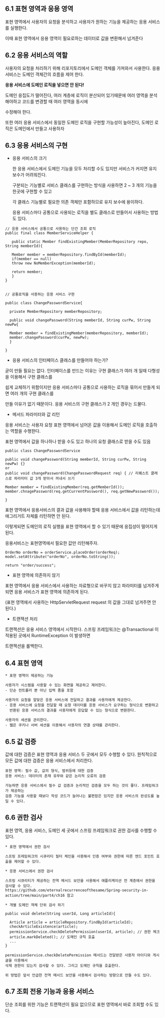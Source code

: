 ## 6.1 표현 영역과 응용 영역

표현 영역에서 사용자의 요청을 분석하고 사용자가 원하는 기능을 제공하는 응용 서비스를 실행한다.

이때 표현 영역에서 응용 영역이 필요로하는 데이터로 값을 변환해서 넘겨준다

## 6.2 응용 서비스의 역할

사용자의 요청을 처리하기 위해 리포지토리에서 도메인 객체를 가져와서 사용한다. 응용 서비스는 도메인 객체간의 흐름을 제어 한다.

**응용 서비스에 도메인 로직을 넣으면 안 된다!**

도메인 응집도가 떨어진다, 여러 계층에 로직이 분산되어 있기때문에 여러 영역을 분석해야하고 코드를 변경할 때 여러 영역을 동시에 

수정해야 한다.

또한 여러 응용 서비스에서 동일한 도메인 로직을 구현할 가능성이 높아진다, 도메인 로직은 도메인에서 만들고 사용하자


## 6.3 응용 서비스의 구현 

* 응용 서비스의 크기
  
  한 응용 서비스에서 도메인 기능을 모두 처리할 수도 있지만 서비스가 커지면 유지보수가 어려워진다.
  
  구분되는 기능별로 서비스 클래스를 구현하는 방식을 사용하면 2 ~ 3 개의 기능을 한곳에 구현할 수 있고 
  
  각 클래스 기능별로 필요한 의존 객체만 포함하므로 유지 보수에 용이하다.
  
  응용 서비스마다 공통으로 사용되는 로직을 별도 클래스로 만들어서 사용하는 방법도 있다.

```
// 응용 서비스에서 공통으로 사용하는 단건 조회 로직
public final class MemberServiceHelper {

   public static Member findExistingMember(MemberRepository repo, String memberId){
   
   Member member = memberRepository.findById(memberId);
   if(member == null)
   throw new NoMemberException(memberId);
   
   return member;
   }
}


// 공통로직을 사용하는 응용 서비스 구현

public class ChangePasswordService{

  private MemberRepository memberRepository;
  
  public void changePassword(String memberId, String curPw, String newPw{
  
  Member member = findExistingMember(memberRepository, memberId);
  member.changePassword(curPw, newPw);
  }

}

```

* 응용 서비스의 인터페이스 클래스를 만들어야 하는가?

굳이 만들 필요는 없다. 인터페이스를 만드는 이유는 구현 클래스가 여러 개 일때 다형성을 이용해서 구현 클래스를

쉽게 교체하기 위함이지만 응용 서비스마다 공통으로 사용하는 로직을 묶어서 만들게 되면 여러 개의 구현 클래스를 

만들 이유가 없기 때문이다. 응용 서비스의 구현 클래스가 2 개인 경우는 드물다.


* 메서드 파라미터와 값 리턴

응용 서비스는 사용자 요청 표현 영역에서 넘어온 값을 이용해서 도메인 로직을 호출하는 역할을 수행한다. 

표현 영역에서 값을 하나하나 받을 수도 있고 하나의 요청 클래스로 받을 수도 있음

```
public class ChangePasswordService

public void changePassword(String memberId, String curPw, String newPw) {}
or
public void changePassword(ChangePasswordRequest req) { // 리퀘스트 클래스로 파라미터 값 3개 받아서 꺼내서 쓰기 

Member member = findExistingMember(req.getMemberId());
member.chnagePassword(req.getCurrentPassword(), req.getNewPassword());

}
```

표현 영역에서 응용서비스의 결과 값을 사용해야 할때 응용 서비스에서 값을 리턴하는데 애그리거트 자체를 리턴하면 안 된다.

이렇게되면 도메인의 로직 실행을 표현 영역에서 할 수 있기 때문에 응집성이 떨어지게 된다.

응용서비스는 표현영역에서 필요한 값만 리턴해주자.

```
OrderNo orderNo = orderService.placeOrder(orderReq);
model.setAttribute("orderNo", orderNo.toString());

return "order/success";
```

* 표현 영역에 의존하지 않기

표현 영역에서 응용 서비스에서 사용하는 자료형으로 바꾸지 않고 파라미터를 넘겨주게 되면 응용 서비스가 표현 영역에 의존하게 된다. 

(표현 영역에서 사용하는 HttpServletRequest request 의 값을 그대로 넘겨주면 안 된다.)

* 트랜잭션 처리 

트랜잭션은 응용 서비스 영역에서 시작한다. 스프링 프레임워크는 @Transactional 이 적용된 곳에서 RuntimeException 이 발생하면 

트랜잭션을 롤백한다.

## 6.4 표현 영역
```
* 표현 영역이 제공하는 기능

사용자가 시스템을 사용할 수 있는 화면을 제공하고 제어한다.
- 단순 컨트롤러 뿐 아닌 입력 폼을 포함

사용자의 요청을 알맞은 응용 서비스에 전달하고 결과를 사용자에게 제공한다.
- 응용 서비스에 요청을 전달할 때 요청 데이터를 응용 서비스가 요구하는 형식으로 변환하고
  반환된 응용 서비스의 결과를 사용자에게 응답할 수 있는 형식으로 변환한다. 

사용자의 세션을 관리한다.
- 웹은 쿠키나 서버 세션을 이용해서 사용자의 연결 상태를 관리한다. 
```
## 6.5 값 검증

값에 대한 검증은 표현 영역과 응용 서비스 두 곳에서 모두 수행할 수 있다. 원칙적으로 모든 값에 대한 검증은 응용 서비스에서 처리한다.
```
표현 영역: 필수 값, 값의 형식, 범위등에 대한 검증
응용 서비스: 데이터의 존재 유무와 같은 논리적 오류의 검증

가능하면 응용 서비스에서 필수 값 검증과 논리적인 검증을 모두 하는 것이 좋다. 프레임워크가 제공하는
검증 기능을 사용할 때보다 작성 코드가 늘어나는 불편함은 있지만 응용 서비스의 완성도를 높일 수 있다.
```

## 6.6 권한 검사 

표현 영역, 응용 서비스, 도메인 세 곳에서 스프링 프레임워크로 권한 검사를 수행할 수 있다.
```
* 표현 영역에서 권한 검사

스프링 프레임워크의 시큐리티 필터 체인을 사용해서 인증 여부와 권한에 따른 엔드 포인트 호출을 제어할 수 있다. 
```
```
* 응용 서비스에서 권한 검사

스프링 시큐리티가 제공하는 전역 메서드 보안을 사용해서 애플리케이션 전 계층에서 권한을 검사할 수 있다.
https://github.com/eternalrecurrenceofthesame/Spring-security-in-action/tree/main/part4/ch16 참고
```
```
* 개별 도메인 객체 단위 검사 하기 

public void delete(String userId, Long articleId){

  Article article = articleRepository.findById(articleId);
  checkArticleExistence(article);
  permissionService.checkDeletePermission(userId, article); // 권한 체크 
  article.markDeleted(); // 도메인 규칙 호출
  ...
}

permissionService.checkDeletePermission 메서드는 전달받은 사용자 아이디와 게시글을 이용해서
삭제 권한이 있는지 검사할 수 있다. 그리고 도메인 규칙을 호출한다.

위 방법은 앞서 언급한 전역 메서드 보안을 사용해서 검사하는 방향으로 만들 수도 있다.
```

## 6.7 조회 전용 기능과 응용 서비스

단순 조회를 위한 기능은 트랜잭션이 필요 없으므로 표현 영역에서 바로 조회할 수도 있다. 





  


